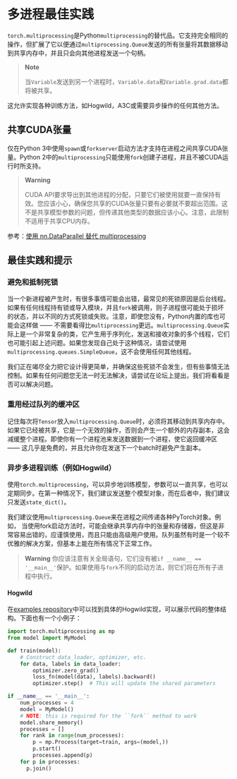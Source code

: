 # 多进程最佳实践
`torch.multiprocessing`是Python`multiprocessing`的替代品。它支持完全相同的操作，但扩展了它以便通过`multiprocessing.Queue`发送的所有张量将其数据移动到共享内存中，并且只会向其他进程发送一个句柄。

> **Note**
>
> 当`Variable`发送到另一个进程时，`Variable.data`和`Variable.grad.data`都将被共享。

这允许实现各种训练方法，如Hogwild，A3C或需要异步操作的任何其他方法。

## 共享CUDA张量
仅在Python 3中使用`spawn`或`forkserver`启动方法才支持在进程之间共享CUDA张量。Python 2中的`multiprocessing`只能使用`fork`创建子进程，并且不被CUDA运行时所支持。

>**Warning**
>
>CUDA API要求导出到其他进程的分配，只要它们被使用就要一直保持有效。您应该小心，确保您共享的CUDA张量只要有必要就不要超出范围。这不是共享模型参数的问题，但传递其他类型的数据应该小心。注意，此限制不适用于共享CPU内存。

参考：[使用 nn.DataParallel 替代 multiprocessing](notes/multiprocessing.md)

## 最佳实践和提示
### 避免和抵制死锁
当一个新进程被产生时，有很多事情可能会出错，最常见的死锁原因是后台线程。如果有任何线程持有锁或导入模块，并且`fork`被调用，则子进程很可能处于损坏的状态，并以不同的方式死锁或失败。注意，即使您没有，Python内置的库也可能会这样做 —— 不需要看得比`multiprocessing`更远。`multiprocessing.Queue`实际上是一个非常复杂的类，它产生用于序列化，发送和接收对象的多个线程，它们也可能引起上述问题。如果您发现自己处于这种情况，请尝试使用`multiprocessing.queues.SimpleQueue`，这不会使用任何其他线程。

我们正在竭尽全力把它设计得更简单，并确保这些死锁不会发生，但有些事情无法控制。如果有任何问题您无法一时无法解决，请尝试在论坛上提出，我们将看看是否可以解决问题。

### 重用经过队列的缓冲区
记住每次将`Tensor`放入`multiprocessing.Queue`时，必须将其移动到共享内存中。如果它已经被共享，它是一个无效的操作，否则会产生一个额外的内存副本，这会减缓整个进程。即使你有一个进程池来发送数据到一个进程，使它返回缓冲区 —— 这几乎是免费的，并且允许你在发送下一个batch时避免产生副本。

### 异步多进程训练（例如Hogwild）
使用`torch.multiprocessing`，可以异步地训练模型，参数可以一直共享，也可以定期同步。在第一种情况下，我们建议发送整个模型对象，而在后者中，我们建议只发送`state_dict()`。

我们建议使用`multiprocessing.Queue`来在进程之间传递各种PyTorch对象。例如， 当使用fork启动方法时，可能会继承共享内存中的张量和存储器，但这是非常容易出错的，应谨慎使用，而且只能由高级用户使用。队列虽然有时是一个较不优雅的解决方案，但基本上能在所有情况下正常工作。

> **Warning**
> 你应该注意有关全局语句，它们没有被`if __name__ == '__main__'`保护。如果使用与`fork`不同的启动方法，则它们将在所有子进程中执行。

#### Hogwild
在[examples repository](https://github.com/pytorch/examples/tree/master/mnist_hogwild)中可以找到具体的Hogwild实现，可以展示代码的整体结构。下面也有一个小例子：
```Python
import torch.multiprocessing as mp
from model import MyModel

def train(model):
    # Construct data_loader, optimizer, etc.
    for data, labels in data_loader:
        optimizer.zero_grad()
        loss_fn(model(data), labels).backward()
        optimizer.step()  # This will update the shared parameters

if __name__ == '__main__':
    num_processes = 4
    model = MyModel()
    # NOTE: this is required for the ``fork`` method to work
    model.share_memory()
    processes = []
    for rank in range(num_processes):
        p = mp.Process(target=train, args=(model,))
        p.start()
        processes.append(p)
    for p in processes:
      p.join()
```
